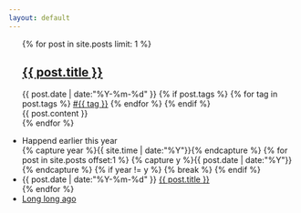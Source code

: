 ```yaml
---
layout: default
---
```


<div>
  <ul class="listing">
  {% for post in site.posts limit: 1 %}
  <article class="content">
    <section class="title">
      <h2><a href="{{ post.url }}">{{ post.title }}</a></h2>
    </section>
    <section class="meta">
    <span class="time">
      <time datetime="{{ post.date | date:"%Y-%m-%d" }}">{{ post.date | date:"%Y-%m-%d" }}</time>
    </span>
    {% if post.tags %}
    <span class="tags">
      {% for tag in post.tags %}
      <a href="/tags.html#{{ tag }}" title="{{ tag }}">#{{ tag }}</a>
      {% endfor %}
    </span>
    {% endif %}
    </section>
    <section class="post">
    {{ post.content }}
    </section>
    <div class="divider"></div>
  </article>
  {% endfor %}
  </ul>
  <ul class="listing main-listing">
    <li class="listing-seperator">Happend earlier this year</li>
  {% capture year %}{{ site.time | date:"%Y"}}{% endcapture %}
  {% for post in site.posts offset:1 %}
    {% capture y %}{{ post.date | date:"%Y"}}{% endcapture %}
    {% if year != y %}
    {% break %}
    {% endif %}
    <li class="listing-item">
      <time datetime="{{ post.date | date:"%Y-%m-%d" }}">{{ post.date | date:"%Y-%m-%d" }}</time>
      <a href="{{ post.url }}" title="{{ post.title }}">{{ post.title }}</a>
    </li>
  {% endfor %}
    <li class="listing-seperator"><a href="/archive.html">Long long ago</a></li>
  </ul>
</div>
